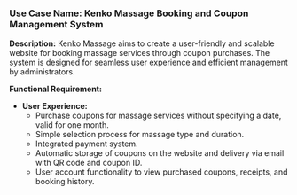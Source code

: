 ### Use Case Name: **Kenko Massage Booking and Coupon Management System**

**Description:**
Kenko Massage aims to create a user-friendly and scalable website for booking massage services through coupon purchases. The system is designed for seamless user experience and efficient management by administrators.

**Functional Requirement:**
- **User Experience:**
  - Purchase coupons for massage services without specifying a date, valid for one month.
  - Simple selection process for massage type and duration.
  - Integrated payment system.
  - Automatic storage of coupons on the website and delivery via email with QR code and coupon ID.
  - User account functionality to view purchased coupons, receipts, and booking history.